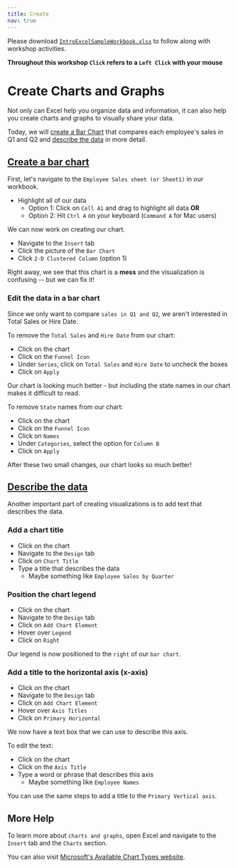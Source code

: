 ```yaml
---
title: Create
nav: true
---
```

Please download <a href="images/IntroExcelSampleWorkbook.xlsx" target="_blank">`IntroExcelSampleWorkbook.xlsx`</a> to follow along with workshop activities.

**Throughout this workshop `Click` refers to a `Left Click` with your mouse**

# Create Charts and Graphs

Not only can Excel help you organize data and information, it can also help you create charts and graphs to visually share your data.

Today, we will [create a Bar Chart](#create-a-bar-chart) that compares each employee's sales in Q1 and Q2 and [describe the data](#describe-the-data) in more detail.

## [Create a bar chart](#create-a-bar-chart)

First, let's navigate to the `Employee Sales sheet (or Sheet1)` in our workbook.
* Highlight all of our data
  * Option 1: Click on `Cell A1` and drag to highlight all data **OR**
  * Option 2: Hit `Ctrl A` on your keyboard (`Command A` for Mac users)

We can now work on creating our chart.
* Navigate to the `Insert` tab
* Click the picture of the `Bar Chart`
* Click `2-D Clustered Column` (option 1)

Right away, we see that this chart is a **mess** and the visualization is confusing -- but we can fix it!

### Edit the data in a bar chart

Since we only want to compare `sales in Q1 and Q2`, we aren't interested in Total Sales or Hire Date.

To remove the `Total Sales` and `Hire Date` from our chart:
* Click on the chart
* Click on the `Funnel Icon`
* Under `Series`, click on `Total Sales` and `Hire Date` to uncheck the boxes
* Click on `Apply`

Our chart is looking much better - but including the state names in our chart makes it difficult to read.

To remove `State` names from our chart:
* Click on the chart
* Click on the `Funnel Icon`
* Click on `Names`
* Under `Categories`, select the option for `Column B`
* Click on `Apply`

After these two small changes, our chart looks so much better!

## [Describe the data](#describe-the-data)
Another important part of creating visualizations is to add text that describes the data.

### Add a chart title
* Click on the chart 
* Navigate to the `Design` tab
* Click on `Chart Title`
* Type a title that describes the data
  * Maybe something like `Employee Sales by Quarter`

### Position the chart legend
* Click on the chart
* Navigate to the `Design` tab
* Click on `Add Chart Element`
* Hover over `Legend`
* Click on `Right`

Our legend is now positioned to the `right` of our `bar chart`.

### Add a title to the horizontal axis (x-axis)
* Click on the chart
* Navigate to the `Design` tab
* Click on `Add Chart Element`
* Hover over `Axis Titles`
* Click on `Primary Horizontal`

We now have a text box that we can use to describe this axis.

To edit the text:
* Click on the chart
* Click on the `Axis Title`
* Type a word or phrase that describes this axis
  * Maybe something like `Employee Names`

You can use the same steps to add a title to the `Primary Vertical axis`.

## More Help
To learn more about `charts and graphs`, open Excel and navigate to the `Insert` tab and the `Charts` section. 

You can also visit <a href="https://support.office.com/en-us/article/available-chart-types-in-office-a6187218-807e-4103-9e0a-27cdb19afb90?ui=en-US&rs=en-US&ad=US" target="_blank">Microsoft's Available Chart Types website</a>.
